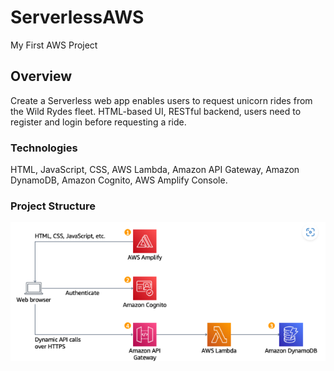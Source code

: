 # ServerlessAWS
My First AWS Project

## Overview
Create a Serverless web app enables users to request unicorn rides from the Wild Rydes fleet. HTML-based UI, RESTful backend, users need to register and login before requesting a ride.

### Technologies
HTML, JavaScript, CSS, AWS Lambda, Amazon API Gateway, Amazon DynamoDB, Amazon Cognito, AWS Amplify Console. 

### Project Structure
![project_structure](/image/ProjectStructure.png)